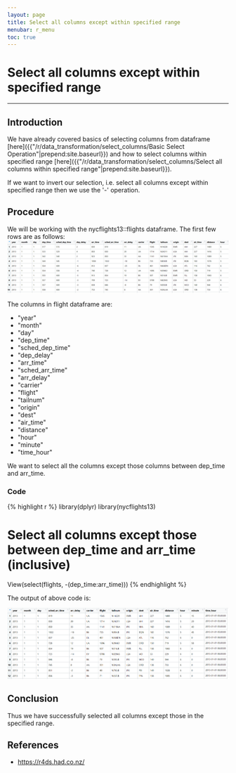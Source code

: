 ```yaml
---
layout: page
title: Select all columns except within specified range
menubar: r_menu
toc: true
---
```


# Select all columns except within specified range

-------------------------------------------------------------------

## Introduction	

We have already covered basics of selecting columns from dataframe [here]({{"/r/data_transformation/select_columns/Basic Select Operation"|prepend:site.baseurl}}) and how to select columns within specified range [here]({{"/r/data_transformation/select_columns/Select all columns within specified range"|prepend:site.baseurl}}).

If we want to invert our selection, i.e. select all columns except within specified range then we use the '-' operation.

## Procedure

We will be working with the nycflights13::flights dataframe. The first few rows are as follows:
![flights](flights.png)

The columns in flight dataframe are:
- "year"
- "month"
- "day"
- "dep_time"
- "sched_dep_time"
- "dep_delay"
- "arr_time"
- "sched_arr_time"
- "arr_delay"
- "carrier"
- "flight"
- "tailnum"
- "origin"
- "dest"
- "air_time"
- "distance"
- "hour"
- "minute"
- "time_hour"    

We want to select all the columns except those columns between dep_time and arr_time.

### Code

{% highlight r %} 
library(dplyr)
library(nycflights13)

# Select all columns except those between dep_time and arr_time (inclusive)
View(select(flights, -(dep_time:arr_time)))
{% endhighlight %}

The output of above code is:

![column_range_except](column_range_except.png)

## Conclusion

Thus we have successfully selected all columns except those in the specified range.

## References
- https://r4ds.had.co.nz/